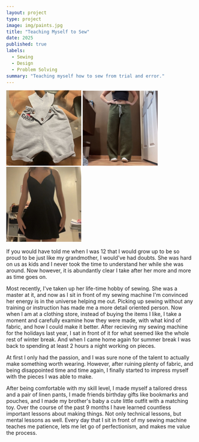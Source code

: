 ```yaml
---
layout: project
type: project
image: img/paints.jpg
title: "Teaching Myself to Sew"
date: 2025
published: true
labels:
  - Sewing
  - Design
  - Problem Solving
summary: "Teaching myself how to sew from trial and error."
---
```




<div class="text-center p-4">
  <img width="200px" src="../img/overalls.jpg" class="img-thumbnail" >
  <img width="200px" src="../img/paints.jpg" class="img-thumbnail" >
  <img width="200px" src="../img/dress.jpg" class="img-thumbnail" >
</div>

If you would have told me when I was 12 that I would grow up to be so proud to be just like my grandmother, I would've had doubts. She was hard on us as kids and I never took the time to understand her while she was around. Now however, it is abundantly clear I take after her more and more as time goes on.

Most recently, I've taken up her life-time hobby of sewing. She was a master at it, and now as I sit in front of my sewing machine I'm convinced her energy is in the universe helping me out. Picking up sewing without any training or instruction has made me a more detail oriented person. Now when I am at a clothing store, instead of buying the items I like, I take a moment and carefully examine how they were made, with what kind of fabric, and how I could make it better. After recieving my sewing machine for the holidays last year, I sat in front of it for what seemed like the whole rest of winter break. And when I came home again for summer break I was back to spending at least 2 hours a night working on pieces. 

At first I only had the passion, and I was sure none of the talent to actually make something worth wearing. However, after ruining plenty of fabric, and being disappointed time and time again, I finally started to impress myself with the pieces I was able to make. 

After being comfortable with my skill level, I made myself a tailored dress and a pair of linen pants, I made friends birthday gifts like bookmarks and pouches, and I made my brother's baby a cute little outfit with a matching toy. Over the course of the past 9 months I have learned countless important lessons about making things. Not only technical lessons, but mental lessons as well. Every day that I sit in front of my sewing machine teaches me patience, lets me let go of perfectionism, and makes me value the process. 

